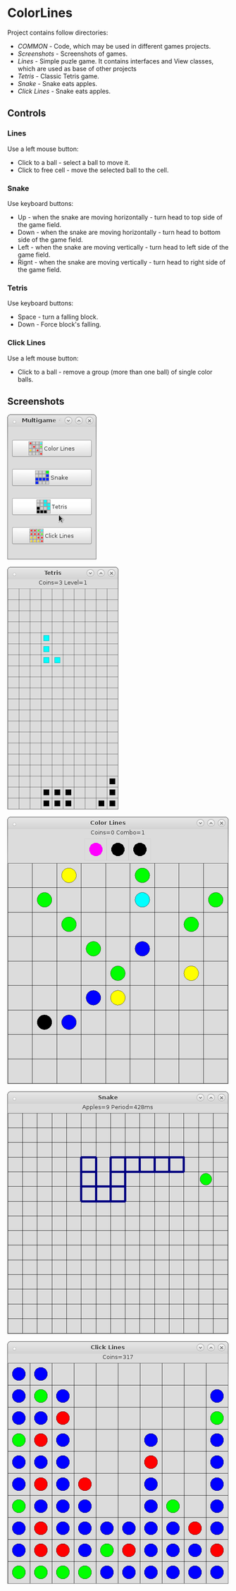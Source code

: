 # ColorLines

Project contains follow directories:
* *COMMON* - Code, which may be used in different games projects.
* *Screenshots* - Screenshots of games.
* *Lines* - Simple puzle game. It contains interfaces and View classes, which are used as base of other projects
* *Tetris* - Classic Tetris game.
* *Snake* - Snake eats apples.
* *Click Lines* - Snake eats apples.

## Controls
### Lines
Use a left mouse button:
* Click to a ball - select a ball to move it.
* Click to free cell - move the selected ball to the cell.

### Snake
Use keyboard buttons:
* Up - when the snake are moving horizontally - turn head to top side of the game field.
* Down - when the snake are moving horizontally - turn head to bottom side of the game field.
* Left - when the snake are moving vertically - turn head to left side of the game field.
* Rignt - when the snake are moving vertically - turn head to right side of the game field.

### Tetris
Use keyboard buttons:
* Space - turn a falling block.
* Down - Force block's falling.

### Click Lines
Use a left mouse button:
* Click to a ball - remove a group (more than one ball) of single color balls.


## Screenshots

![](https://github.com/ilyayunkin/ColorLines/blob/master/Screenshots/Screenshot-ColorLinesMultigame.png)

![](https://github.com/ilyayunkin/ColorLines/blob/master/Screenshots/Screenshot-Tetris.png)

![](https://github.com/ilyayunkin/ColorLines/blob/master/Screenshots/Screenshot-ColorLines.png)

![](https://github.com/ilyayunkin/ColorLines/blob/master/Screenshots/Screenshot-Snake.png)

![](https://github.com/ilyayunkin/ColorLines/blob/master/Screenshots/Screenshot-ClickLines.png)
